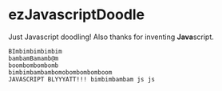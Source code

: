 # ezJavascriptDoodle
Just Javascript doodling! Also thanks for inventing **Java**script.

```
BImbimbimbimbim
bambamBamamb@m
boombombombomb
bimbimbambambomobombombomboom
JAVASCRIPT BLYYYATT!!! bimbimbambam js js
```
